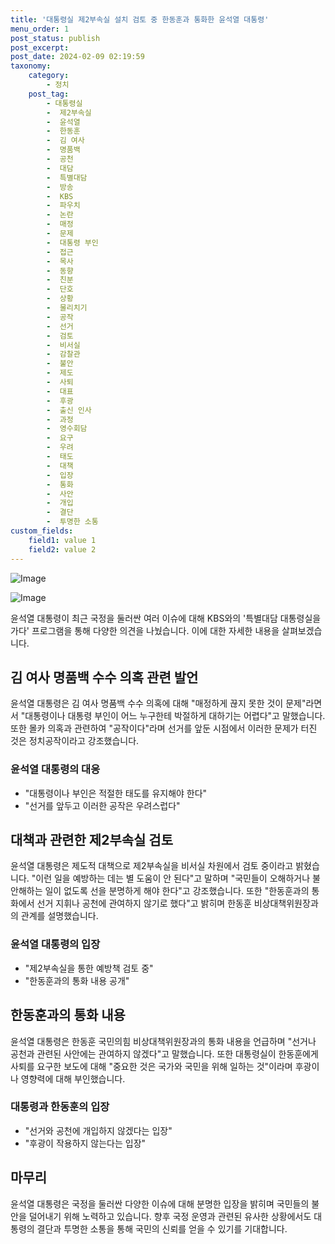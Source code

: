 ```yaml
---
title: '대통령실 제2부속실 설치 검토 중 한동훈과 통화한 윤석열 대통령'
menu_order: 1
post_status: publish
post_excerpt: 
post_date: 2024-02-09 02:19:59
taxonomy:
    category:
        - 정치
    post_tag:
        - 대통령실
        -  제2부속실
        -  윤석열
        -  한동훈
        -  김 여사
        -  명품백
        -  공천
        -  대담
        -  특별대담
        -  방송
        -  KBS
        -  파우치
        -  논란
        -  매정
        -  문제
        -  대통령 부인
        -  접근
        -  목사
        -  동향
        -  친분
        -  단호
        -  상황
        -  물리치기
        -  공작
        -  선거
        -  검토
        -  비서실
        -  감찰관
        -  불안
        -  제도
        -  사퇴
        -  대표
        -  후광
        -  출신 인사
        -  과정
        -  영수회담
        -  요구
        -  우려
        -  태도
        -  대책
        -  입장
        -  통화
        -  사안
        -  개입
        -  결단
        -  투명한 소통
custom_fields:
    field1: value 1
    field2: value 2
---
```


![Image](https://imgnews.pstatic.net/image/057/2024/02/07/0001798165_001_20240207234401167.jpg?type=w647)

![Image](https://imgnews.pstatic.net/image/057/2024/02/07/0001798165_002_20240207234401195.jpg?type=w647)

윤석열 대통령이 최근 국정을 둘러싼 여러 이슈에 대해 KBS와의 '특별대담 대통령실을 가다' 프로그램을 통해 다양한 의견을 나눴습니다. 이에 대한 자세한 내용을 살펴보겠습니다.
## 김 여사 명품백 수수 의혹 관련 발언
윤석열 대통령은 김 여사 명품백 수수 의혹에 대해 "매정하게 끊지 못한 것이 문제"라면서 "대통령이나 대통령 부인이 어느 누구한테 박절하게 대하기는 어렵다"고 말했습니다. 또한 몰카 의혹과 관련하여 "공작이다"라며 선거를 앞둔 시점에서 이러한 문제가 터진 것은 정치공작이라고 강조했습니다.
### 윤석열 대통령의 대응
- "대통령이나 부인은 적절한 태도를 유지해야 한다"
- "선거를 앞두고 이러한 공작은 우려스럽다"
## 대책과 관련한 제2부속실 검토
윤석열 대통령은 제도적 대책으로 제2부속실을 비서실 차원에서 검토 중이라고 밝혔습니다. "이런 일을 예방하는 데는 별 도움이 안 된다"고 말하며 "국민들이 오해하거나 불안해하는 일이 없도록 선을 분명하게 해야 한다"고 강조했습니다. 또한 "한동훈과의 통화에서 선거 지휘나 공천에 관여하지 않기로 했다"고 밝히며 한동훈 비상대책위원장과의 관계를 설명했습니다.
### 윤석열 대통령의 입장
- "제2부속실을 통한 예방책 검토 중"
- "한동훈과의 통화 내용 공개"
## 한동훈과의 통화 내용
윤석열 대통령은 한동훈 국민의힘 비상대책위원장과의 통화 내용을 언급하며 "선거나 공천과 관련된 사안에는 관여하지 않겠다"고 말했습니다. 또한 대통령실이 한동훈에게 사퇴를 요구한 보도에 대해 "중요한 것은 국가와 국민을 위해 일하는 것"이라며 후광이나 영향력에 대해 부인했습니다.
### 대통령과 한동훈의 입장
- "선거와 공천에 개입하지 않겠다는 입장"
- "후광이 작용하지 않는다는 입장"
## 마무리
윤석열 대통령은 국정을 둘러싼 다양한 이슈에 대해 분명한 입장을 밝히며 국민들의 불안을 덜어내기 위해 노력하고 있습니다. 향후 국정 운영과 관련된 유사한 상황에서도 대통령의 결단과 투명한 소통을 통해 국민의 신뢰를 얻을 수 있기를 기대합니다.
